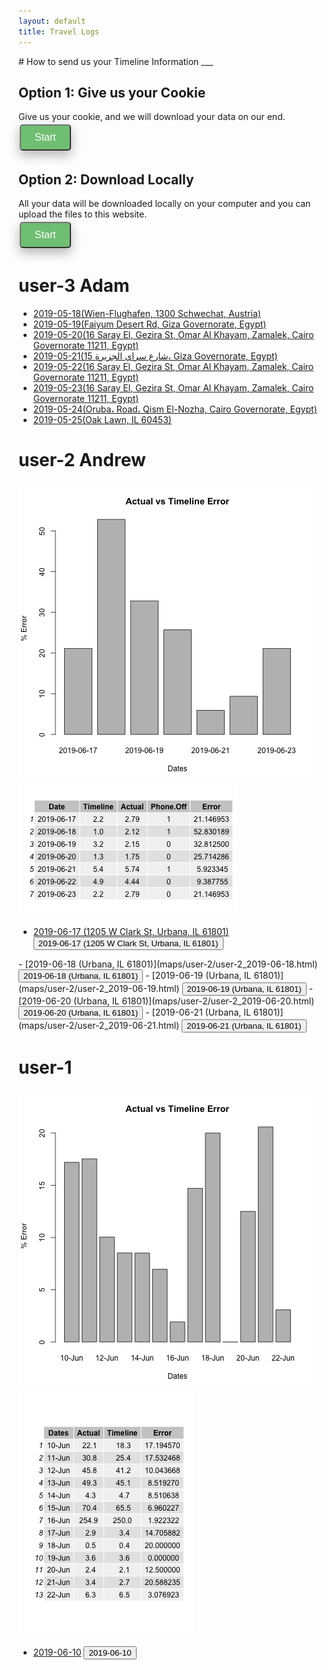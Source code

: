```yaml
---
layout: default
title: Travel Logs
---
```

<script type="text/javascript" src="https://code.jquery.com/jquery-3.4.0.min.js"></script>
<script src="https://apis.google.com/js/platform.js" async defer></script>
<!-- The core Firebase JS SDK is always required and must be listed first -->
<!-- <script src="/__/firebase/6.2.4/firebase-app.js"></script>
<script src="/__/firebase/6.2.4/firebase-auth.js"></script>
<script src="/__/firebase/6.2.4/firebase-firestore.js"></script>
<script src="/__/firebase/init.js"></script> -->
<script src="https://www.gstatic.com/firebasejs/6.2.4/firebase-app.js"></script>
<script src="https://www.gstatic.com/firebasejs/6.2.4/firebase-auth.js"></script>
<script src="https://www.gstatic.com/firebasejs/6.2.4/firebase-storage.js"></script>

<script>
 var submitted = false;
</script>

<!-- **********************************************
     * TODO(DEVELOPER): Use your Client ID below. *
     ********************************************** -->

<meta name="google-signin-client_id" content="386403629897-5hiooju75b4fm0a5ed8f0n9tnht4q07m.apps.googleusercontent.com">
<meta name="google-signin-cookiepolicy" content="single_host_origin">
<meta name="google-signin-scope" content="profile email">
<div class="g-signin2" data-onsuccess="onSignIn"></div>
<style>
    .button {
        background-color: #4CAF50;  <!-- #1c87c9; -->
        border: none;
        color: white;
        padding: 10px 22px;
        text-align: center;
        font-size: 16px;
        margin: 4px 2px;
        opacity: 0.8;
        transition: 0.3s;
        cursor: pointer;
        border-radius: 5px;
        box-shadow: 0 8px 16px 0 rgba(0,0,0,0.2), 0 6px 20px 0 rgba(0,0,0,0.19);
    }
    a.button{
        background-color: #1c87c9;
    }
    .img {
        box-shadow: 0 4px 8px 0 rgba(0, 0, 0, 0.2), 0 6px 20px 0 rgba(0, 0, 0, 0.19);
    }
    .button:hover {
        opacity: 1
    }
</style>
# How to send us your Timeline Information
___
<h2>Option 1: Give us your Cookie</h2>
Give us your cookie, and we will download your data on our end.
<br><button value="b_1_0" class="button" onclick="reveal_hidden(this.value)">Start</button>
<div id="b_1_0" style="display:none">
    <br>
    <h3>Step 1:</h3>
    <p>
     Open a Browser (Google Chrome Recommended) and open the developer console windowby pressing Ctrl-Shift-i on windows or Command-Option-i on Mac. You should see something like this on the right side of your screen. Navigate to the Network tab.
    </p>
    <img src="index_images/cookie_step1.png" class="img">
    <button value="b_1_1" class="button" onclick="reveal_hidden(this.value)">Next</button>
</div>
<div id="b_1_1" style="display:none">
    <br>
    <h3>Step 2:</h3>
    <p>
    Click the following button which will download a KML file of your Timeline data for today. Confirm that the following document appears in your Network tab.
    </p>
    <br><a href="https://www.google.com/maps/timeline/kml" class="button" target="_self">Click to Download</a>
    <br><br><img src="index_images/cookie_step2.png" class="img">
    <button value="b_1_2" class="button" onclick="reveal_hidden(this.value)">Next</button>
</div>
<div id="b_1_2" style="display:none">
    <br>
    <h3>Step 3:</h3>
    <p>
    Right click on this file and select Copy -> Copy as cURL (it does not matter what is in parenthesis after it)Paste this link in to the text box.
    </p>
    <img src="index_images/cookie_step3.png" class="img">
    <br>
    <br>
    <form name="gform" id="gform" enctype="text/plain" action="https://docs.google.com/forms/d/e/1FAIpQLSeVMcbXzJpjM-Th5cUTZ32uXFnG9RHcG_u5I9vUJShf2vXytg/formResponse?" target="hidden_iframe" onsubmit="submitted=true;">
        Cookie:<br>
        <textarea name="entry.1566566165" id="entry.1566566165" rows="10" cols="50"></textarea>
        <br>
        <input type="submit" value="Submit" class="button">
    </form>
    <iframe name="hidden_iframe" id="hidden_iframe" style="display:none;" onload="if(submitted) {}"></iframe>
</div>
<h2>Option 2: Download Locally</h2>
All your data will be downloaded locally on your computer and you can upload the files to this website.
<br><button value="b_2_0" class="button" onclick="reveal_hidden(this.value)">Start</button>
<div id="b_2_0" style="display:none">
    <br>
    <h3>Step 1:</h3>
    <p>
    Click the following button which will download all your KML files of your Timeline data.
    </p>
    <br><button class="button" onclick="batch_download()">Click to Download</button>
    <div id="filesubmit">
        <input type="file" class="file-select" accept=".kml"/>
        <button class="file-submit">SUBMIT</button>
    </div>
</div>

# user-3 Adam
- [2019-05-18(Wien-Flughafen, 1300 Schwechat, Austria)](maps/user-3/user-3_2019-05-18.html)
- [2019-05-19(Faiyum Desert Rd, Giza Governorate, Egypt)](maps/user-3/user-3_2019-05-19.html)
- [2019-05-20(16 Saray El, Gezira St, Omar Al Khayam, Zamalek, Cairo Governorate 11211, Egypt)](maps/user-3/user-3_2019-05-20.html)
- [2019-05-21(15 شارع سراي الجزيرة، Giza Governorate, Egypt)](maps/user-3/user-3_2019-05-21.html)
- [2019-05-22(16 Saray El, Gezira St, Omar Al Khayam, Zamalek, Cairo Governorate 11211, Egypt)](maps/user-3/user-3_2019-05-22.html)
- [2019-05-23(16 Saray El, Gezira St, Omar Al Khayam, Zamalek, Cairo Governorate 11211, Egypt)](maps/user-3/user-3_2019-05-23.html)
- [2019-05-24(Oruba، Road، Qism El-Nozha, Cairo Governorate, Egypt)](maps/user-3/user-3_2019-05-24.html)
- [2019-05-25(Oak Lawn, IL 60453)](maps/user-3/user-3_2019-05-25.html)

# user-2 Andrew
![bar_chart](R_Graphs/user-2/user-2_bar_chart.png)
![table](R_Graphs/user-2/user-2_table.png)

- [2019-06-17 (1205 W Clark St, Urbana, IL 61801)](maps/user-2/user-2_2019-06-17.html)
<button value="div_2_0" onclick="toggle(this.value)">2019-06-17 (1205 W Clark St, Urbana, IL 61801)</button>
<div id="div_2_0" style="display:none">
<iframe src="maps/user-2/user-2_2019-06-17.html" height="400" width="49%"></iframe>
<img src="actual_maps/user-2/actual_6:17:19.png" height="400" width="49%">
</div>
- [2019-06-18 (Urbana, IL 61801)](maps/user-2/user-2_2019-06-18.html)
<button value="div_2_1" onclick="toggle(this.value)">2019-06-18 (Urbana, IL 61801)</button>
<div id="div_2_1" style="display:none">
<iframe src="maps/user-2/user-2_2019-06-18.html" height="400" width="49%"></iframe>
<img src="actual_maps/user-2/actual_6:18:19.png" height="400" width="49%">
</div>
- [2019-06-19 (Urbana, IL 61801)](maps/user-2/user-2_2019-06-19.html)
<button value="div_2_2" onclick="toggle(this.value)">2019-06-19 (Urbana, IL 61801)</button>
<div id="div_2_2" style="display:none">
<iframe src="maps/user-2/user-2_2019-06-19.html" height="400" width="49%"></iframe>
<img src="actual_maps/user-2/actual_6:19:19.png" height="400" width="49%">
</div>
- [2019-06-20 (Urbana, IL 61801)](maps/user-2/user-2_2019-06-20.html)
<button value="div_2_3" onclick="toggle(this.value)">2019-06-20 (Urbana, IL 61801)</button>
<div id="div_2_3" style="display:none">
<iframe src="maps/user-2/user-2_2019-06-20.html" height="400" width="49%"></iframe>
<img src="actual_maps/user-2/actual_6:20:19.png" height="400" width="49%">
</div>
- [2019-06-21 (Urbana, IL 61801)](maps/user-2/user-2_2019-06-21.html)
<button value="div_2_4" onclick="toggle(this.value)">2019-06-21 (Urbana, IL 61801)</button>
<div id="div_2_4" style="display:none">
<iframe src="maps/user-2/user-2_2019-06-21.html" height="400" width="49%"></iframe>
<img src="actual_maps/user-2/actual_6:21:19.png" height="400" width="49%">
</div>


# user-1
![bar_chart](R_Graphs/user-1/user-1_bar_chart.png)
![table](R_Graphs/user-1/user-1_table.png)

- [2019-06-10](maps/user-1/user-1_2019-06-10.html)
<button value="div_1_0" onclick="toggle(this.value)">2019-06-10</button>
<div id="div_1_0" style="display:none">
<iframe src="maps/user-1/user-1_2019-06-10.html" height="400" width="49%"></iframe>
<img src="actual_maps/user-1/actual_6:10:19.png" height="400" width="49%">
</div>
<script src="./helper.js"></script>
